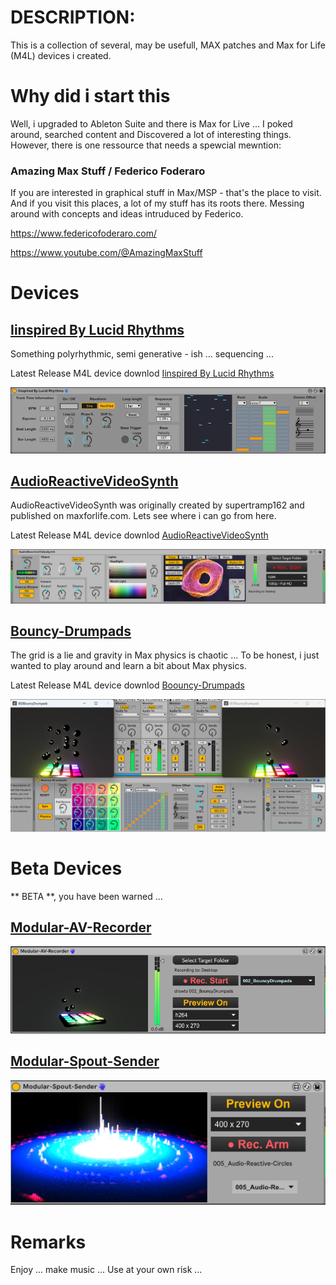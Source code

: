 # DESCRIPTION:

This is a collection of several, may be usefull, MAX patches and Max for Life (M4L) devices i created.

# Why did i start this

Well, i upgraded to Ableton Suite and there is Max for Live ... I poked around, searched content and Discovered a lot of interesting things. However, there is one ressource that needs a spewcial mewntion:

### Amazing Max Stuff / Federico Foderaro

If you are interested in graphical stuff in Max/MSP - that's the place to visit. And if you visit this places, a lot of my stuff has its roots there. Messing around with concepts and ideas intruduced by Federico.

https://www.federicofoderaro.com/

https://www.youtube.com/@AmazingMaxStuff

# Devices

## [Iinspired By Lucid Rhythms](<./Iinspired By Lucid Rhythms/>)

Something polyrhythmic, semi generative - ish ... sequencing ... 

Latest Release M4L device downlod [Iinspired By Lucid Rhythms](<https://github.com/th-m-vogel/Max-Patches/raw/main/M4L-Devices/Iinspired By Lucid Rhythms/Iinspired By Lucid Rhythms.amxd> "Download")

![Screenshot](<./Iinspired By Lucid Rhythms/Device-Screenshot.png>)

## [AudioReactiveVideoSynth](./AudioReactiveVideoSynth/)

AudioReactiveVideoSynth was originally created by supertramp162 and published on maxforlife.com. Lets see where i can go from here.

Latest Release M4L device downlod [AudioReactiveVideoSynth](https://github.com/th-m-vogel/Max-Patches/raw/main/M4L-Devices/AudioReactiveVideoSynth/AudioReactiveVideoSynth.amxd "Download")

![Screenshot](<./AudioReactiveVideoSynth/Device-Screenshot.png>)

## [Bouncy-Drumpads](./Bouncy-Drumpads/)

The grid is a lie and gravity in Max physics is chaotic ... To be honest, i just wanted to play around and learn a bit about Max physics.

Latest Release M4L device downlod [Boouncy-Drumpads](https://github.com/th-m-vogel/Max-Patches/raw/main/M4L-Devices/Bouncy-Drumpads/Bouncy-Drumpads.amxd "Download")

![Screenshot](<./Bouncy-Drumpads/Device-Screenshot.png>)

# Beta Devices

** BETA **, you have been warned ...

## [Modular-AV-Recorder](./Modular-AV-Recorder/)
![Screenshot](<./Modular-AV-Recorder/Device-Screenshot.png>)

## [Modular-Spout-Sender](./Modular-Spout-Sender/)
![Screenshot](<./Modular-Spout-Sender/Device-Screenshot.png>)

# Remarks

Enjoy ... make music ... Use at your own risk ... 

